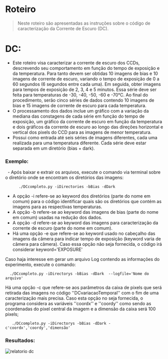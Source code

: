 # Roteiro
> Neste roteiro são apresentadas as instruções sobre o código de caracterização da Corrente de Escuro (DC).

# DC:
   - Este roteiro visa caracterizar a corrente de escuro dos CCDs, descrevendo seu comportamento em função do tempo de exposição e da temperatura. Para tanto devem ser obtidas 10 imagens de bias e 10 imagens de corrente de escuro, variando o tempo de exposição de 0 a 60 segundos (6 segundos entre cada uma). Em seguida, obter imagens para tempos de exposição de 2, 3, 4 e 5 minutos. Essa série deve ser feita para temperaturas de -30, -40, -50, -60 e -70°C. Ao final do procedimento, serão cinco séries de dados contendo 10 imagens de bias e 15 imagens de corrente de escuro para cada temperatura.
   - O processamento dos dados inclue um gráfico com a variação da mediana das constagens de cada série em função do tempo de exposição, um gráfico da corrente de escuro em função da temperatura e dois gráficos da corrente de escuro ao longo das direções horizontal e vertical dos pixels do CCD para as imagens de menor temperatura.
   - Possui como entrada até seis séries de imagens diferentes, cada uma realizada para uma temperatura diferente. Cada série deve estar separada em um diretório (bias + dark).
  
   
### Exemplo:
   - Após baixar e extrair os arquivos, execute o comando via terminal sobre o diretório onde se encontram os diretórios das imagens:
   
          ./DCcompleto.py -iDirectories -bBias -dDark 
          
   - A opção -i refere-se ao keyword dos diretórios (parte do nome em comum) para o código identificar quais são os diretórios que contém as imagens para as respectivas temperaturas.
   - A opção -b refere-se ao keyword das imagens de bias (parte do nome em comum) usadas na redução dos dados.
   - A opção -d refere-se ao keyword das imagens para caracterização da corrente de escuro (parte do nome em comum).
   - Há uma opção -e que refere-se ao keyword usado no cabeçalho das imagens da câmera para indicar tempo de exposição (keyword varia de câmera para câmera). Caso essa opção não seja fornecida, o código irá considerar keyword='EXPOSURE'
    
 Caso haja interesse em gerar um arquivo Log contendo as informações do experimento, execute o comando:

      ./DCcompleto.py -iDirectorys -bBias -dDark  --logfile='Nome do arquivo'
      
 Há uma opção -c que refere-se aos parâmetros da caixa de pixels que será retirada das imagens no código ''DCvariacaoTemporal'' com o fim de uma caracterização mais precisa. Caso esta opção no seja fornecida, o programa considera as variáveis ''coordx'' e ''coordy'' como sendo as coordenadas do pixel central da imagem e a dimensão da caixa será 100 pixels;

       ./DCcompleto.py -iDirectorys -bBias -dDark -c'coordx','coordy','dimensão'



### Resultados:
![relatorio dc](https://cloud.githubusercontent.com/assets/23655702/21142571/fee9d168-c129-11e6-9115-24d5dad37bbb.png)
